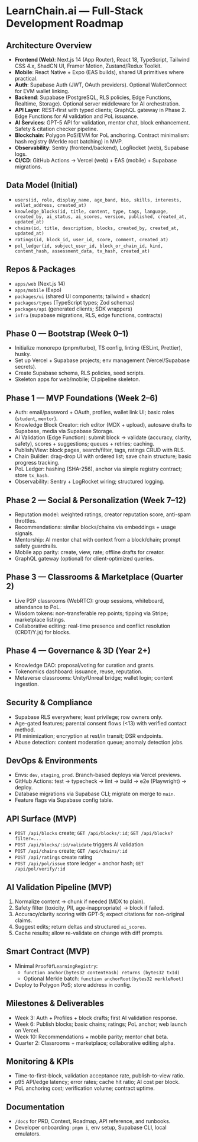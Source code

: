 # LearnChain.ai — Full-Stack Development Roadmap

## Architecture Overview
- **Frontend (Web)**: Next.js 14 (App Router), React 18, TypeScript, Tailwind CSS 4.x, ShadCN UI, Framer Motion, Zustand/Redux Toolkit.
- **Mobile**: React Native + Expo (EAS builds), shared UI primitives where practical.
- **Auth**: Supabase Auth (JWT, OAuth providers). Optional WalletConnect for EVM wallet linking.
- **Backend**: Supabase (PostgreSQL, RLS policies, Edge Functions, Realtime, Storage). Optional server middleware for AI orchestration.
- **API Layer**: REST-first with typed clients; GraphQL gateway in Phase 2. Edge Functions for AI validation and PoL issuance.
- **AI Services**: GPT-5 API for validation, mentor chat, block enhancement. Safety & citation checker pipeline.
- **Blockchain**: Polygon PoS/EVM for PoL anchoring. Contract minimalism: hash registry (Merkle root batching) in MVP.
- **Observability**: Sentry (frontend/backend), LogRocket (web), Supabase logs.
- **CI/CD**: GitHub Actions → Vercel (web) + EAS (mobile) + Supabase migrations.

## Data Model (Initial)
- `users(id, role, display_name, age_band, bio, skills, interests, wallet_address, created_at)`
- `knowledge_blocks(id, title, content, type, tags, language, created_by, ai_status, ai_scores, version, published, created_at, updated_at)`
- `chains(id, title, description, blocks, created_by, created_at, updated_at)`
- `ratings(id, block_id, user_id, score, comment, created_at)`
- `pol_ledger(id, subject_user_id, block_or_chain_id, kind, content_hash, assessment_data, tx_hash, created_at)`

## Repos & Packages
- `apps/web` (Next.js 14)
- `apps/mobile` (Expo)
- `packages/ui` (shared UI components; tailwind + shadcn)
- `packages/types` (TypeScript types; Zod schemas)
- `packages/api` (generated clients; SDK wrappers)
- `infra` (supabase migrations, RLS, edge functions, contracts)

## Phase 0 — Bootstrap (Week 0–1)
- Initialize monorepo (pnpm/turbo), TS config, linting (ESLint, Prettier), husky.
- Set up Vercel + Supabase projects; env management (Vercel/Supabase secrets).
- Create Supabase schema, RLS policies, seed scripts.
- Skeleton apps for web/mobile; CI pipeline skeleton.

## Phase 1 — MVP Foundations (Week 2–6)
- Auth: email/password + OAuth, profiles, wallet link UI; basic roles (`student`, `mentor`).
- Knowledge Block Creator: rich editor (MDX + upload), autosave drafts to Supabase, media via Supabase Storage.
- AI Validation (Edge Function): submit block → validate (accuracy, clarity, safety), scores + suggestions; queues + retries; caching.
- Publish/View: block pages, search/filter, tags, ratings CRUD with RLS.
- Chain Builder: drag-drop UI with ordered list; save chain structure; basic progress tracking.
- PoL Ledger: hashing (SHA-256), anchor via simple registry contract; store `tx_hash`.
- Observability: Sentry + LogRocket wiring; structured logging.

## Phase 2 — Social & Personalization (Week 7–12)
- Reputation model: weighted ratings, creator reputation score, anti-spam throttles.
- Recommendations: similar blocks/chains via embeddings + usage signals.
- Mentorship: AI mentor chat with context from a block/chain; prompt safety guardrails.
- Mobile app parity: create, view, rate; offline drafts for creator.
- GraphQL gateway (optional) for client-optimized queries.

## Phase 3 — Classrooms & Marketplace (Quarter 2)
- Live P2P classrooms (WebRTC): group sessions, whiteboard, attendance to PoL.
- Wisdom tokens: non-transferable rep points; tipping via Stripe; marketplace listings.
- Collaborative editing: real-time presence and conflict resolution (CRDT/Y.js) for blocks.

## Phase 4 — Governance & 3D (Year 2+)
- Knowledge DAO: proposal/voting for curation and grants.
- Tokenomics dashboard: issuance, reuse, reputation.
- Metaverse classrooms: Unity/Unreal bridge; wallet login; content ingestion.

## Security & Compliance
- Supabase RLS everywhere; least privilege; row owners only.
- Age-gated features; parental consent flows (<13) with verified contact method.
- PII minimization; encryption at rest/in transit; DSR endpoints.
- Abuse detection: content moderation queue; anomaly detection jobs.

## DevOps & Environments
- Envs: `dev`, `staging`, `prod`. Branch-based deploys via Vercel previews.
- GitHub Actions: test → typecheck → lint → build → e2e (Playwright) → deploy.
- Database migrations via Supabase CLI; migrate on merge to `main`.
- Feature flags via Supabase config table.

## API Surface (MVP)
- `POST /api/blocks` create; `GET /api/blocks/:id`; `GET /api/blocks?filter=...`
- `POST /api/blocks/:id/validate` triggers AI validation
- `POST /api/chains` create; `GET /api/chains/:id`
- `POST /api/ratings` create rating
- `POST /api/pol/issue` store ledger + anchor hash; `GET /api/pol/verify/:id`

## AI Validation Pipeline (MVP)
1. Normalize content → chunk if needed (MDX to plain).
2. Safety filter (toxicity, PII, age-inappropriate) → block if failed.
3. Accuracy/clarity scoring with GPT-5; expect citations for non-original claims.
4. Suggest edits; return deltas and structured `ai_scores`.
5. Cache results; allow re-validate on change with diff prompts.

## Smart Contract (MVP)
- Minimal `ProofOfLearningRegistry`:
  - `function anchor(bytes32 contentHash) returns (bytes32 txId)`
  - Optional Merkle batch: `function anchorRoot(bytes32 merkleRoot)`
- Deploy to Polygon PoS; store address in config.

## Milestones & Deliverables
- Week 3: Auth + Profiles + block drafts; first AI validation response.
- Week 6: Publish blocks; basic chains; ratings; PoL anchor; web launch on Vercel.
- Week 10: Recommendations + mobile parity; mentor chat beta.
- Quarter 2: Classrooms + marketplace; collaborative editing alpha.

## Monitoring & KPIs
- Time-to-first-block, validation acceptance rate, publish-to-view ratio.
- p95 API/edge latency; error rates; cache hit ratio; AI cost per block.
- PoL anchoring cost; verification volume; contract uptime.

## Documentation
- `/docs` for PRD, Context, Roadmap, API reference, and runbooks.
- Developer onboarding: `pnpm i`, env setup, Supabase CLI, local emulators. 